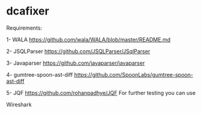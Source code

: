 # dcafixer
Requirements: 

1- WALA
https://github.com/wala/WALA/blob/master/README.md

2- JSQLParser
https://github.com/JSQLParser/JSqlParser

3- Javaparser
https://github.com/javaparser/javaparser

4- gumtree-spoon-ast-diff
https://github.com/SpoonLabs/gumtree-spoon-ast-diff

5- JQF 
https://github.com/rohanpadhye/JQF
For further testing you can use 

Wireshark
